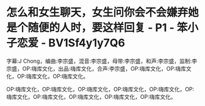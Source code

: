 # 怎么和女生聊天，女生问你会不会嫌弃她是个随便的人时，要这样回复 - P1 - 笨小子恋爱 - BV1Sf4y1y7Q6

字幕:J Chong，编曲:李宗盛，混音:李宗盛，母带:李宗盛，和声:李宗盛，监制:李宗盛，OP:嗨库文化，出品:嗨库文化，合声:李宗盛，OP:嗨库文化，OP:嗨库文化，OP:嗨库文化，OP:嗨库文化。

OP:嗨库文化，OP:嗨库文化，OP:嗨库文化，OP:嗨库文化，OP:嗨库文化，OP:嗨库文化，OP:嗨库文化，OP:嗨库文化，OP:嗨库文化，OP:嗨库文化。

